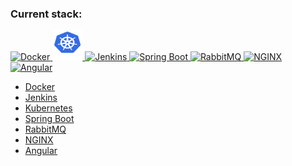 ### Current stack:
<p align="left">
  <a href="https://www.docker.com" title="Docker">
    <img
      src="https://img.icons8.com/?size=96&id=22813&format=png"
      width="48"
      height="48"
      alt="Docker"
    />
  </a>
  <a href="https://kubernetes.io" title="Kubernetes">
    <img
      src="https://github.com/cncf/artwork/blob/main/projects/kubernetes/icon/color/kubernetes-icon-color.svg"
      width="48"
      height="48"
      alt="Kubernetes"
    />
  </a>
  <a href="https://www.jenkins.io" title="Jenkins">
    <img
      src="https://img.icons8.com/?size=100&id=39292&format=png&color=000000"
      width="48"
      height="48"
      alt="Jenkins"
    />
  </a>
  <a href="https://spring.io/projects/spring-boot" title="Spring Boot">
    <img
      src="https://img.icons8.com/?size=100&id=90519&format=png&color=000000"
      width="48"
      height="48"
      alt="Spring Boot"
    />
  </a>
  <a href="https://www.rabbitmq.com" title="RabbitMQ">
    <img
      src="https://static.cdnlogo.com/logos/r/90/rabbitmq.svg"
      width="40"
      height="48"
      alt="RabbitMQ"
    />
  </a>
  <a href="https://nginx.org" title="NGINX">
    <img
      src="https://img.icons8.com/?size=100&id=t2x6DtCn5Zzx&format=png&color=000000"
      width="48"
      height="48"
      alt="NGINX"
    />
  </a>
  <a href="https://angular.dev" title="Angular">
    <img
      src="https://img.icons8.com/?size=100&id=71257&format=png&color=000000"
      width="48"
      height="48"
      alt="Angular"
    />
  </a>
</p>

- [Docker](https://www.docker.com)
- [Jenkins](https://www.jenkins.io)
- [Kubernetes](https://kubernetes.io)
- [Spring Boot](https://spring.io/projects/spring-boot)
- [RabbitMQ](https://www.rabbitmq.com)
- [NGINX](https://nginx.org)
- [Angular](https://angular.dev)
